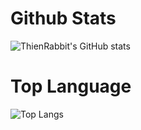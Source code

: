 # Github Stats
![ThienRabbit's GitHub stats](https://github-readme-stats.vercel.app/api?username=ThienRabbit&show_icons=true&theme=tokyonight)
# Top Language
![Top Langs](https://github-readme-stats.vercel.app/api/top-langs/?username=ThienRabbit&hide_progress=true&theme=tokyonight)
